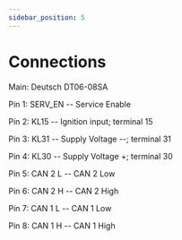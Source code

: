 ```yaml
---
sidebar_position: 5
---
```


# Connections

Main: Deutsch DT06-08SA

Pin 1: SERV_EN -- Service Enable

Pin 2: KL15 -- Ignition input; terminal 15

Pin 3: KL31 -- Supply Voltage --; terminal 31

Pin 4: KL30 -- Supply Voltage +; terminal 30

Pin 5: CAN 2 L -- CAN 2 Low

Pin 6: CAN 2 H -- CAN 2 High

Pin 7: CAN 1 L -- CAN 1 Low

Pin 8: CAN 1 H -- CAN 1 High